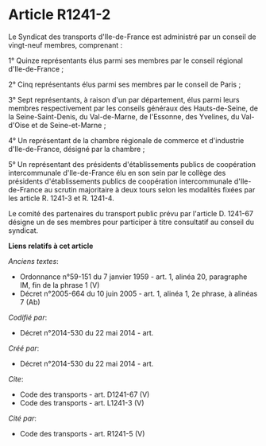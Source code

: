 # Article R1241-2

Le Syndicat des transports d'Ile-de-France est administré par un conseil de vingt-neuf membres, comprenant : 

1° Quinze représentants élus parmi ses membres par le conseil régional d'Ile-de-France ; 

2° Cinq représentants élus parmi ses membres par le conseil de Paris ; 

3° Sept représentants, à raison d'un par département, élus parmi leurs membres respectivement par les conseils généraux des
Hauts-de-Seine, de la Seine-Saint-Denis, du Val-de-Marne, de l'Essonne, des Yvelines, du Val-d'Oise et de Seine-et-Marne ; 

4° Un représentant de la chambre régionale de commerce et d'industrie d'Ile-de-France, désigné par la chambre ; 

5° Un représentant des présidents d'établissements publics de coopération intercommunale d'Ile-de-France élu en son sein par
le collège des présidents d'établissements publics de coopération intercommunale d'Ile-de-France au scrutin majoritaire à
deux tours selon les modalités fixées par les article R. 1241-3 et R. 1241-4. 

Le comité des partenaires du transport public prévu par l'article D. 1241-67 désigne un de ses membres pour participer à
titre consultatif au conseil du syndicat.

**Liens relatifs à cet article**

_Anciens textes_:

  - Ordonnance n°59-151 du 7 janvier 1959 - art. 1, alinéa 20, paragraphe IM, fin de la phrase 1 (V)
  - Décret n°2005-664 du 10 juin 2005 - art. 1, alinéa 1, 2e phrase, à alinéas 7 (Ab)

_Codifié par_:

  - Décret n°2014-530 du 22 mai 2014 - art.

_Créé par_:

  - Décret n°2014-530 du 22 mai 2014 - art.

_Cite_:

  - Code des transports - art. D1241-67 (V)
  - Code des transports - art. L1241-3 (V)

_Cité par_:

  - Code des transports - art. R1241-5 (V)
